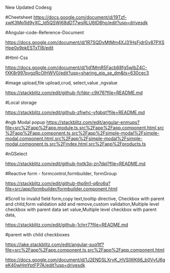 New Updated Codesg

#Cheetsheet
https://docs.google.com/document/d/19Tzf-xwK3Mp1Id9yXC_Id5QSWj68dDT7wsRLU6tD8ho/edit?usp=drivesdk

#Angular-code-Reference-Document

https://docs.google.com/document/d/1R7SQDyMtMm4XJ31HsFjdrGy87PXSHpe0x9pkESTxTl8/edit

#Html-Css

https://docs.google.com/document/d/1jd1MmR5Facb68fg5wlbZ4C-fXK8r997pvgzRcOIHWV0/edit?usp=sharing_eip_se_dm&ts=630cec3

#image upload,file upload,crud, select,value ,ngvalue

https://stackblitz.com/edit/github-fcfdpr-c9it76?file=README.md

#Local storage

https://stackblitz.com/edit/github-zfjwhc-yfqbqt?file=README.md

#ngb Modal popup
https://stackblitz.com/edit/angular-enmups?file=src%2Fapp%2Fapp.module.ts,src%2Fapp%2Fapp.component.html,src%2Fapp%2Fapp.component.ts,src%2Fapp%2Fsimple-modal%2Fsimple-modal.component.html,src%2Fapp%2Fsimple-modal%2Fsimple-modal.component.ts,src%2Findex.html,src%2Fapp%2Fproducts.ts

#nGSelect

https://stackblitz.com/edit/github-hxtk3q-zn7dpl?file=README.md

#Reactive form - formcontrol,formbuilder, formGroup

https://stackblitz.com/edit/github-thp9n1-q6ro6q?file=src/app/formbuilder/formbuilder.component.html

#Scroll to invalid field form,copy text,tooltip directive,
Checkbox with parent and child,form validation add and remove,custom validation,Multiple level checkbox with parent data set value,Multiple level checkbox with parent data,

https://stackblitz.com/edit/github-1chrr7?file=README.md


#parent with child checkboxes

https://jake.stackblitz.com/edit/angular-suq1tf?file=src%2Fapp%2Fapp.component.ts,src%2Fapp%2Fapp.component.html



https://docs.google.com/document/d/1J2ENDSLXryK_HVSIWK66_b0VyfJ6geK40wHmYptFP7A/edit?usp=drivesdk
